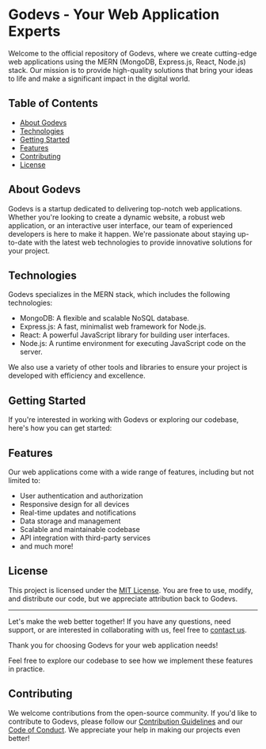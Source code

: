 # Godevs - Your Web Application Experts

Welcome to the official repository of Godevs, where we create cutting-edge web applications using the MERN (MongoDB, Express.js, React, Node.js) stack. Our mission is to provide high-quality solutions that bring your ideas to life and make a significant impact in the digital world.

## Table of Contents
- [About Godevs](#about-godevs)
- [Technologies](#technologies)
- [Getting Started](#getting-started)
- [Features](#features)
- [Contributing](#contributing)
- [License](#license)

## About Godevs
Godevs is a startup dedicated to delivering top-notch web applications. Whether you're looking to create a dynamic website, a robust web application, or an interactive user interface, our team of experienced developers is here to make it happen. We're passionate about staying up-to-date with the latest web technologies to provide innovative solutions for your project.

## Technologies
Godevs specializes in the MERN stack, which includes the following technologies:
- MongoDB: A flexible and scalable NoSQL database.
- Express.js: A fast, minimalist web framework for Node.js.
- React: A powerful JavaScript library for building user interfaces.
- Node.js: A runtime environment for executing JavaScript code on the server.

We also use a variety of other tools and libraries to ensure your project is developed with efficiency and excellence.

## Getting Started
If you're interested in working with Godevs or exploring our codebase, here's how you can get started:

## Features
Our web applications come with a wide range of features, including but not limited to:
- User authentication and authorization
- Responsive design for all devices
- Real-time updates and notifications
- Data storage and management
- Scalable and maintainable codebase
- API integration with third-party services
- and much more!
  
## License
This project is licensed under the [MIT License](LICENSE). You are free to use, modify, and distribute our code, but we appreciate attribution back to Godevs.

---

Let's make the web better together! If you have any questions, need support, or are interested in collaborating with us, feel free to [contact us](mailto:godevs04@gmail.com).

Thank you for choosing Godevs for your web application needs!


Feel free to explore our codebase to see how we implement these features in practice.

## Contributing
We welcome contributions from the open-source community. If you'd like to contribute to Godevs, please follow our [Contribution Guidelines](CONTRIBUTING.md) and our [Code of Conduct](CODE_OF_CONDUCT.md). We appreciate your help in making our projects even better!
